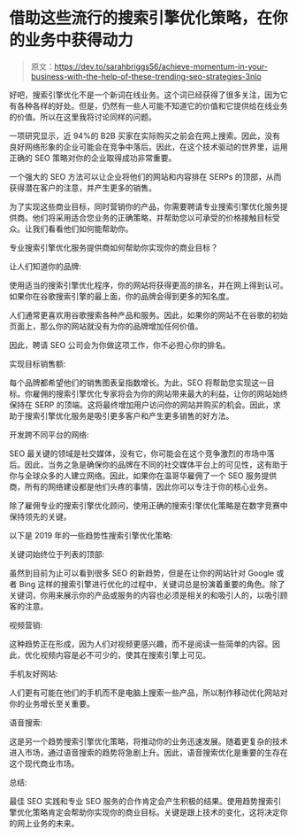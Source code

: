 # 借助这些流行的搜索引擎优化策略，在你的业务中获得动力

> 原文：<https://dev.to/sarahbriggs56/achieve-momentum-in-your-business-with-the-help-of-these-trending-seo-strategies-3nlo>

好吧，搜索引擎优化不是一个新词在线业务。这个词已经获得了很多关注，因为它有各种各样的好处。但是，仍然有一些人可能不知道它的价值和它提供给在线业务的价值。所以在这里我将讨论同样的问题。

一项研究显示，近 94%的 B2B 买家在实际购买之前会在网上搜索。因此，没有良好网络形象的企业可能会在竞争中落后。因此，在这个技术驱动的世界里，运用正确的 SEO 策略对你的企业取得成功非常重要。

一个强大的 SEO 方法可以让企业将他们的网站和内容排在 SERPs 的顶部，从而获得潜在客户的注意，并产生更多的销售。

为了实现这些商业目标，同时营销你的产品，你需要聘请专业搜索引擎优化服务提供商。他们将采用适合您业务的正确策略，并帮助您以可承受的价格接触目标受众。让我们看看他们如何能帮助你。

专业搜索引擎优化服务提供商如何帮助你实现你的商业目标？

让人们知道你的品牌:

使用适当的搜索引擎优化程序，你的网站将获得更高的排名，并在网上得到认可。如果你在谷歌搜索引擎的最上面，你的品牌会得到更多的知名度。

人们通常更喜欢用谷歌搜索各种产品和服务。因此，如果你的网站不在谷歌的初始页面上，那么你的网站就没有为你的品牌增加任何价值。

因此，聘请 SEO 公司会为你做这项工作，你不必担心你的排名。

实现目标销售额:

每个品牌都希望他们的销售图表呈指数增长。为此，SEO 将帮助您实现这一目标。你雇佣的搜索引擎优化专家将会为你的网站带来最大的利益，让你的网站始终保持在 SERP 的顶端。这将最终增加用户访问你的网站并购买的机会。因此，求助于搜索引擎优化服务是吸引更多客户和产生更多销售的好方法。

开发跨不同平台的网络:

SEO 最关键的领域是社交媒体，没有它，你可能会在这个竞争激烈的市场中落后。因此，当务之急是确保你的品牌在不同的社交媒体平台上的可见性，这有助于你与全球众多的人建立网络。因此，如果你在温哥华雇佣了一个 SEO 服务提供商，所有的网络建设都是他们头疼的事情，因此你可以专注于你的核心业务。

除了雇佣专业的搜索引擎优化顾问，使用正确的搜索引擎优化策略是在数字竞赛中保持领先的关键。

以下是 2019 年的一些趋势性搜索引擎优化策略:

关键词始终位于列表的顶部:

虽然到目前为止可以看到很多 SEO 的新趋势，但是在让你的网站针对 Google 或者 Bing 这样的搜索引擎进行优化的过程中，关键词总是扮演着重要的角色。除了关键词，你用来展示你的产品或服务的内容也必须是相关的和吸引人的，以吸引顾客的注意。

视频营销:

这种趋势正在形成，因为人们对视频更感兴趣，而不是阅读一些简单的内容。因此，优化视频内容是必不可少的，使其在搜索引擎上可见。

手机友好网站:

人们更有可能在他们的手机而不是电脑上搜索一些产品，所以制作移动优化网站对你的业务增长至关重要。

语音搜索:

这是另一个趋势搜索引擎优化策略，将推动你的业务迅速发展。随着更复杂的技术进入市场，通过语音搜索的趋势将急剧上升。因此，语音搜索优化是重要的生存在这个现代商业市场。

总结:

最佳 SEO 实践和专业 SEO 服务的合作肯定会产生积极的结果。使用趋势搜索引擎优化策略肯定会帮助你实现你的商业目标。关键是跟上技术的变化，这将决定你的网上业务的未来。